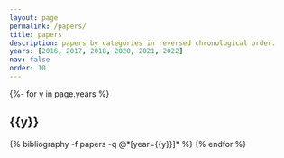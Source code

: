 ```yaml
---
layout: page
permalink: /papers/
title: papers
description: papers by categories in reversed chronological order.
years: [2016, 2017, 2018, 2020, 2021, 2022]
nav: false
order: 10
---
```

<!-- _pages/publications.md -->
<div class="publications">

{%- for y in page.years %}
  <h2 class="year">{{y}}</h2>
  {% bibliography -f papers -q @*[year={{y}}]* %}
{% endfor %}

</div>
